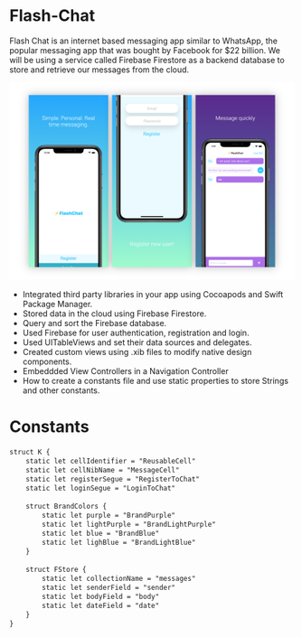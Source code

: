 


# Flash-Chat

Flash Chat is an internet based messaging app similar to WhatsApp, the popular messaging app that was bought by Facebook for $22 billion. We will be using a service called Firebase Firestore as a backend database to store and retrieve our messages from the cloud. 

<p float = "left" padding = 30px>
<Img src = "https://github.com/SukhrajBirSingh/Flash-Chat-iOS13/blob/main/Screenshot/Apple%20iPhone%2011%20Pro%20Max%20Presentation-2.png?raw=true">





</p>




* Integrated third party libraries in your app using Cocoapods and Swift Package Manager.
* Stored data in the cloud using Firebase Firestore.
* Query and sort the Firebase database.
* Used Firebase for user authentication, registration and login.
* Used UITableViews and set their data sources and delegates.
* Created custom views using .xib files to modify native design components.
* Embeddded View Controllers in a Navigation Controller
* How to create a constants file and use static properties to store Strings and other constants.



# Constants
```
struct K {
    static let cellIdentifier = "ReusableCell"
    static let cellNibName = "MessageCell"
    static let registerSegue = "RegisterToChat"
    static let loginSegue = "LoginToChat"
    
    struct BrandColors {
        static let purple = "BrandPurple"
        static let lightPurple = "BrandLightPurple"
        static let blue = "BrandBlue"
        static let lighBlue = "BrandLightBlue"
    }
    
    struct FStore {
        static let collectionName = "messages"
        static let senderField = "sender"
        static let bodyField = "body"
        static let dateField = "date"
    }
}


